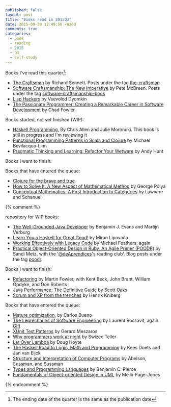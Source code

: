 ```yaml
---
published: false
layout: post
title: "Books read in 2015Q3"
date: 2015-09-30 12:49:50 +0200
comments: true
categories: 
  - book
  - reading
  - 2015
  - Q3
  - self-study
---
```


Books I've read this quarter[^1]:

[^1]:  The ending date of the quarter is the same as the publication date

  * [The Craftsman](http://www.amazon.co.uk/Craftsman-Richard-Sennett/dp/0141022094) by Richard Sennett. Posts under the tag [the-craftsman](/{{site.category_dir}}/the-craftsman)
  * [Software Craftsmanship: The New Imperative](http://www.amazon.co.uk/Software-Craftsmanship-Imperative-McBreen-Aug-2001/dp/B00L6JZAT0) by Pete McBreen. Posts under the tag [software-craftsmanship-book](/{{site.category_dir}}/software-craftsmanship-book)
  * [Lisp Hackers](https://leanpub.com/lisphackers) by Vsevolod Dyomkin
  * [The Passionate Programmer: Creating a Remarkable Career in Software Development](https://pragprog.com/book/cfcar2/the-passionate-programmer) by Chad Fowler.

Books started, not yet finished (WIP):

  * [Haskell Programming](http://haskellbook.com/), By Chris Allen and Julie Moronuki. This book is still in progress and I'm reviewing it
  * [Functional Programming Patterns in Scala and Clojure](https://pragprog.com/book/mbfpp/functional-programming-patterns-in-scala-and-clojure) by Michael Bevilacqua-Linn
  * [Pragmatic Thinking and Learning: Refactor Your Wetware](https://pragprog.com/book/ahptl/pragmatic-thinking-and-learning) by Andy Hunt  

  
Books I want to finish:

Books that have entered the queue:

  * [Clojure for the brave and true](http://www.braveclojure.com/#toc)
  * [How to Solve It: A New Aspect of Mathematical Method](http://press.princeton.edu/titles/669.html) by George Pólya
  * [Conceptual Mathematics: A First Introduction to Categories](http://www.amazon.com/Conceptual-Mathematics-First-Introduction-Categories/dp/052171916X) by Lawvere and Schanuel

{% comment %}

repository for WIP books:

  * [The Well-Grounded Java Developer](http://www.manning.com/evans/) by Benjamin J. Evans and Martijn Verburg
  * [Learn You a Haskell for Great Good!](http://learnyouahaskell.com/) by Miran Lipovača
  * [Working Effectively with Legacy Code](http://www.amazon.co.uk/Working-Effectively-Legacy-Robert-Martin/dp/0131177052) by Michael Feathers, again
  * [Practical Object-Oriented Design in Ruby, An Agile Primer (POODR)](http://www.poodr.com/) by Sandi Metz, with the '[@deAprendices][deaprendices]'s reading club'. Blog posts under the tag [poodr](/{{site.category_dir}}/poodr).
  
  Books I want to finish:

  * [Refactoring](http://martinfowler.com/books/refactoring.html) by Martin Fowler, with Kent Beck, John Brant, William Opdyke, and Don Roberts
  * [Java Performance: The Definitive Guide](http://shop.oreilly.com/product/0636920028499.do) by Scott Oaks
  * [Scrum and XP from the trenches](http://www.infoq.com/minibooks/scrum-xp-from-the-trenches) by Henrik Kniberg

Books that have entered the queue:

  * [Mature optimization](http://carlos.bueno.org/optimization/mature-optimization.pdf), by Carlos Bueno
  * [The Leprechauns of Software Engineering](https://leanpub.com/leprechauns) by Laurent Bossavit, again. [Gift](https://twitter.com/alvarobiz/status/611799849911103488)
  * [XUnit Test Patterns](http://xunitpatterns.com/) by Gerard Meszaros
  * [Why programmers work at night](https://leanpub.com/nightowls) by Swizec Teller
  * [Let Over Lambda](http://letoverlambda.com/) by Doug Hoyte
  * [The Haskell Road to Logic, Math and Programming](http://fldit-www.cs.uni-dortmund.de/~peter/PS07/HR.pdf) by Kees Doets and Jan van Eijck
  * [Structure and Interpretation of Computer Programs](http://mitpress.mit.edu/sicp/) by Abelson, Sussman, and Sussman
  * [Types and Programming Languages](http://www.cis.upenn.edu/~bcpierce/tapl/) by Benjamin C. Pierce
  * [Fundamentals of Object-oriented Design in UML](http://www.amazon.co.uk/dp/020169946X/ref=pe_385721_37038051_TE_3p_dp_1) by Meilir Page-Jones

{% endcomment %}

[deaprendices]: https://twitter.com/@deaprendices
